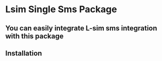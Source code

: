 # Lsim Single Sms Package

## You can easily integrate L-sim sms integration with this package

## Installation


